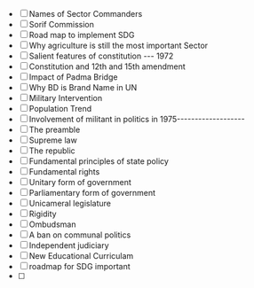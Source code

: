 
- [ ] Names of Sector Commanders
- [ ] Sorif Commission
- [ ] Road map to implement SDG
- [ ] Why agriculture is still the most important Sector
- [ ] Salient features of constitution --- 1972
- [ ] Constitution and 12th and 15th amendment
- [ ] Impact of Padma Bridge
- [ ] Why BD is Brand Name in UN
- [ ] Military Intervention
- [ ] Population Trend
- [ ] Involvement of militant in politics in 1975-------------------
- [ ] The preamble
- [ ] Supreme law
- [ ] The republic
- [ ] Fundamental principles of state policy
- [ ] Fundamental rights
- [ ] Unitary form of government
- [ ] Parliamentary form of government
- [ ] Unicameral legislature
- [ ] Rigidity
- [ ] Ombudsman
- [ ] A ban on communal politics
- [ ] Independent judiciary
- [ ] New Educational Curriculam
- [ ] roadmap for SDG important
- [ ] 